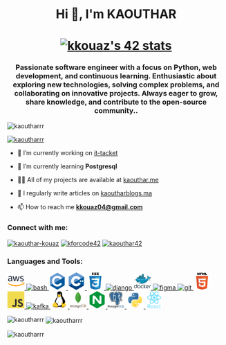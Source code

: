 <h1 align="center">Hi 👋, I'm KAOUTHAR</h1>
  <h1 align="center"> <a href="https://github.com/oakoudad/badge42"><img src="https://badge.mediaplus.ma/black/kkouaz" alt="kkouaz's 42 stats" /></a> </h1>
<h3 align="center">Passionate software engineer with a focus on Python, web development, and continuous learning. Enthusiastic about exploring new technologies, solving complex problems, and collaborating on innovative projects. Always eager to grow, share knowledge, and contribute to the open-source community..</h3>


 <p align="left"> <img src="https://komarev.com/ghpvc/?username=kaoutharrr&label=Profile%20views&color=0e75b6&style=flat" alt="kaoutharrr" /> </p> 


<p align="left"> <a href="https://github.com/ryo-ma/github-profile-trophy"><img src="https://github-profile-trophy.vercel.app/?username=kaoutharrr" alt="kaoutharrr" /></a> </p>

- 🔭 I’m currently working on [it-tacket](https://github.com/kaoutharrr/it-tacket)

- 🌱 I’m currently learning **Postgresql**

- 👨‍💻 All of my projects are available at [kaouthar.me](kaouthar.me)

- 📝 I regularly write articles on [kaoutharblogs.ma](kaoutharblogs.ma)

- 📫 How to reach me **kkouaz04@gmail.com**

<h3 align="left">Connect with me:</h3>
<p align="left">
<a href="https://linkedin.com/in/kaouthar-kouaz" target="blank"><img align="center" src="https://raw.githubusercontent.com/rahuldkjain/github-profile-readme-generator/master/src/images/icons/Social/linked-in-alt.svg" alt="kaouthar-kouaz" height="30" width="40" /></a>
<a href="https://www.hackerrank.com/kforcode42" target="blank"><img align="center" src="https://raw.githubusercontent.com/rahuldkjain/github-profile-readme-generator/master/src/images/icons/Social/hackerrank.svg" alt="kforcode42" height="30" width="40" /></a>
<a href="https://www.leetcode.com/kaouthar42" target="blank"><img align="center" src="https://raw.githubusercontent.com/rahuldkjain/github-profile-readme-generator/master/src/images/icons/Social/leet-code.svg" alt="kaouthar42" height="30" width="40" /></a>
</p>

<h3 align="left">Languages and Tools:</h3>
<p align="left"> <a href="https://aws.amazon.com" target="_blank" rel="noreferrer"> <img src="https://raw.githubusercontent.com/devicons/devicon/master/icons/amazonwebservices/amazonwebservices-original-wordmark.svg" alt="aws" width="40" height="40"/> </a> <a href="https://www.gnu.org/software/bash/" target="_blank" rel="noreferrer"> <img src="https://www.vectorlogo.zone/logos/gnu_bash/gnu_bash-icon.svg" alt="bash" width="40" height="40"/> </a> <a href="https://www.cprogramming.com/" target="_blank" rel="noreferrer"> <img src="https://raw.githubusercontent.com/devicons/devicon/master/icons/c/c-original.svg" alt="c" width="40" height="40"/> </a> <a href="https://www.w3schools.com/cpp/" target="_blank" rel="noreferrer"> <img src="https://raw.githubusercontent.com/devicons/devicon/master/icons/cplusplus/cplusplus-original.svg" alt="cplusplus" width="40" height="40"/> </a> <a href="https://www.w3schools.com/css/" target="_blank" rel="noreferrer"> <img src="https://raw.githubusercontent.com/devicons/devicon/master/icons/css3/css3-original-wordmark.svg" alt="css3" width="40" height="40"/> </a> <a href="https://www.djangoproject.com/" target="_blank" rel="noreferrer"> <img src="https://cdn.worldvectorlogo.com/logos/django.svg" alt="django" width="40" height="40"/> </a> <a href="https://www.docker.com/" target="_blank" rel="noreferrer"> <img src="https://raw.githubusercontent.com/devicons/devicon/master/icons/docker/docker-original-wordmark.svg" alt="docker" width="40" height="40"/> </a> <a href="https://www.figma.com/" target="_blank" rel="noreferrer"> <img src="https://www.vectorlogo.zone/logos/figma/figma-icon.svg" alt="figma" width="40" height="40"/> </a> <a href="https://git-scm.com/" target="_blank" rel="noreferrer"> <img src="https://www.vectorlogo.zone/logos/git-scm/git-scm-icon.svg" alt="git" width="40" height="40"/> </a> <a href="https://www.w3.org/html/" target="_blank" rel="noreferrer"> <img src="https://raw.githubusercontent.com/devicons/devicon/master/icons/html5/html5-original-wordmark.svg" alt="html5" width="40" height="40"/> </a> <a href="https://developer.mozilla.org/en-US/docs/Web/JavaScript" target="_blank" rel="noreferrer"> <img src="https://raw.githubusercontent.com/devicons/devicon/master/icons/javascript/javascript-original.svg" alt="javascript" width="40" height="40"/> </a> <a href="https://kafka.apache.org/" target="_blank" rel="noreferrer"> <img src="https://www.vectorlogo.zone/logos/apache_kafka/apache_kafka-icon.svg" alt="kafka" width="40" height="40"/> </a> <a href="https://www.linux.org/" target="_blank" rel="noreferrer"> <img src="https://raw.githubusercontent.com/devicons/devicon/master/icons/linux/linux-original.svg" alt="linux" width="40" height="40"/> </a> <a href="https://www.mongodb.com/" target="_blank" rel="noreferrer"> <img src="https://raw.githubusercontent.com/devicons/devicon/master/icons/mongodb/mongodb-original-wordmark.svg" alt="mongodb" width="40" height="40"/> </a> <a href="https://www.nginx.com" target="_blank" rel="noreferrer"> <img src="https://raw.githubusercontent.com/devicons/devicon/master/icons/nginx/nginx-original.svg" alt="nginx" width="40" height="40"/> </a> <a href="https://www.postgresql.org" target="_blank" rel="noreferrer"> <img src="https://raw.githubusercontent.com/devicons/devicon/master/icons/postgresql/postgresql-original-wordmark.svg" alt="postgresql" width="40" height="40"/> </a> <a href="https://www.python.org" target="_blank" rel="noreferrer"> <img src="https://raw.githubusercontent.com/devicons/devicon/master/icons/python/python-original.svg" alt="python" width="40" height="40"/> </a> <a href="https://reactjs.org/" target="_blank" rel="noreferrer"> <img src="https://raw.githubusercontent.com/devicons/devicon/master/icons/react/react-original-wordmark.svg" alt="react" width="40" height="40"/> </a> </p>

<p><img align="left" src="https://github-readme-stats.vercel.app/api/top-langs?username=kaoutharrr&show_icons=true&locale=en&layout=compact" alt="kaoutharrr" /></p>

<p>&nbsp;<img align="center" src="https://github-readme-stats.vercel.app/api?username=kaoutharrr&show_icons=true&locale=en" alt="kaoutharrr" /></p>

<p><img align="center" src="https://github-readme-streak-stats.herokuapp.com/?user=kaoutharrr&" alt="kaoutharrr" /></p>



